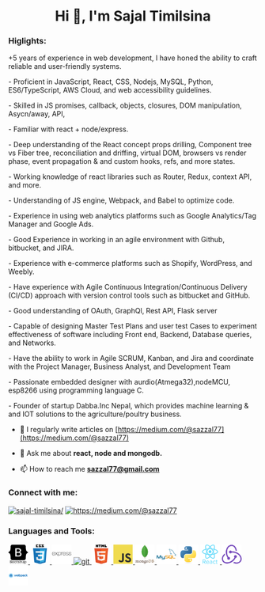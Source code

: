 <h1 align="center">Hi 👋, I'm Sajal Timilsina</h1>
<h3 align="left">Higlights:</h3>

<p>+5 years of experience in web development, I have honed the ability to craft reliable and user-friendly systems.</p> <p> - Proficient in JavaScript, React, CSS, Nodejs, MySQL, Python, ES6/TypeScript, AWS Cloud, and web accessibility guidelines.</p> - Skilled in JS promises, callback, objects, closures, DOM manipulation, Asycn/away, API,</p> <p>- Familiar with react + node/express.</p> <p>- Deep understanding of the React concept props drilling, Component tree vs Fiber tree, reconciliation and driffing, virtual DOM, browsers vs render phase, event propagation & and custom hooks, refs, and more states.</p> <p>- Working knowledge of react libraries such as Router, Redux, context API, and more.</p> <p>- Understanding of JS engine, Webpack, and Babel to optimize code.</p> <p>- Experience in using web analytics platforms such as Google Analytics/Tag Manager and Google Ads.</p> <p>- Good Experience in working in an agile environment with Github, bitbucket, and JIRA.</p> <p> - Experience with e-commerce platforms such as Shopify, WordPress, and Weebly.</p> <p>- Have experience with Agile Continuous Integration/Continuous Delivery (CI/CD) approach with version control tools such as bitbucket and GitHub.</p><p> - Good understanding of OAuth, GraphQl, Rest API, Flask server</p> <p>- Capable of designing Master Test Plans and user test Cases to experiment effectiveness of software including Front end, Backend, Database queries, and Networks.</p> <p> - Have the ability to work in Agile SCRUM, Kanban, and Jira and coordinate with the Project Manager, Business Analyst, and Development Team</p><p> - Passionate embedded designer with aurdio(Atmega32),nodeMCU, esp8266 using programming language C.</p><p> - Founder of startup Dabba.Inc Nepal, which provides machine learning & and IOT solutions to the agriculture/poultry business.</p>

- 📝 I regularly write articles on [https://medium.com/@sazzal77](https://medium.com/@sazzal77)

- 💬 Ask me about **react, node and mongodb.**

- 📫 How to reach me **sazzal77@gmail.com**

<h3 align="left">Connect with me:</h3>
<p align="left">
<a href="https://linkedin.com/in/sajal-timilsina/" target="blank"><img align="center" src="https://raw.githubusercontent.com/rahuldkjain/github-profile-readme-generator/master/src/images/icons/Social/linked-in-alt.svg" alt="sajal-timilsina/" height="30" width="40" /></a>
<a href="https://medium.com/https://medium.com/@sazzal77" target="blank"><img align="center" src="https://raw.githubusercontent.com/rahuldkjain/github-profile-readme-generator/master/src/images/icons/Social/medium.svg" alt="https://medium.com/@sazzal77" height="30" width="40" /></a>
</p>

<h3 align="left">Languages and Tools:</h3>
<p align="left"> <a href="https://getbootstrap.com" target="_blank" rel="noreferrer"> <img src="https://raw.githubusercontent.com/devicons/devicon/master/icons/bootstrap/bootstrap-plain-wordmark.svg" alt="bootstrap" width="40" height="40"/> </a> <a href="https://www.w3schools.com/css/" target="_blank" rel="noreferrer"> <img src="https://raw.githubusercontent.com/devicons/devicon/master/icons/css3/css3-original-wordmark.svg" alt="css3" width="40" height="40"/> </a> <a href="https://expressjs.com" target="_blank" rel="noreferrer"> <img src="https://raw.githubusercontent.com/devicons/devicon/master/icons/express/express-original-wordmark.svg" alt="express" width="40" height="40"/> </a> <a href="https://git-scm.com/" target="_blank" rel="noreferrer"> <img src="https://www.vectorlogo.zone/logos/git-scm/git-scm-icon.svg" alt="git" width="40" height="40"/> </a> <a href="https://www.w3.org/html/" target="_blank" rel="noreferrer"> <img src="https://raw.githubusercontent.com/devicons/devicon/master/icons/html5/html5-original-wordmark.svg" alt="html5" width="40" height="40"/> </a> <a href="https://developer.mozilla.org/en-US/docs/Web/JavaScript" target="_blank" rel="noreferrer"> <img src="https://raw.githubusercontent.com/devicons/devicon/master/icons/javascript/javascript-original.svg" alt="javascript" width="40" height="40"/> </a> <a href="https://www.mongodb.com/" target="_blank" rel="noreferrer"> <img src="https://raw.githubusercontent.com/devicons/devicon/master/icons/mongodb/mongodb-original-wordmark.svg" alt="mongodb" width="40" height="40"/> </a> <a href="https://www.mysql.com/" target="_blank" rel="noreferrer"> <img src="https://raw.githubusercontent.com/devicons/devicon/master/icons/mysql/mysql-original-wordmark.svg" alt="mysql" width="40" height="40"/> </a> <a href="https://www.python.org" target="_blank" rel="noreferrer"> <img src="https://raw.githubusercontent.com/devicons/devicon/master/icons/python/python-original.svg" alt="python" width="40" height="40"/> </a> <a href="https://reactjs.org/" target="_blank" rel="noreferrer"> <img src="https://raw.githubusercontent.com/devicons/devicon/master/icons/react/react-original-wordmark.svg" alt="react" width="40" height="40"/> </a> <a href="https://redux.js.org" target="_blank" rel="noreferrer"> <img src="https://raw.githubusercontent.com/devicons/devicon/master/icons/redux/redux-original.svg" alt="redux" width="40" height="40"/> </a> <a href="https://webpack.js.org" target="_blank" rel="noreferrer"> <img src="https://raw.githubusercontent.com/devicons/devicon/d00d0969292a6569d45b06d3f350f463a0107b0d/icons/webpack/webpack-original-wordmark.svg" alt="webpack" width="40" height="40"/> </a> </p>
